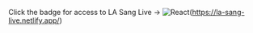 
Click the badge for access to LA Sang Live -> ![React](https://img.shields.io/badge/react-%2320232a.svg?style=for-the-badge&logo=react&logoColor=%2361DAFB)(https://la-sang-live.netlify.app/)
